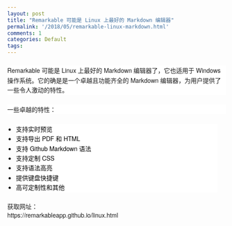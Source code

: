 ```yaml
---
layout: post
title: "Remarkable 可能是 Linux 上最好的 Markdown 编辑器"
permalink: '/2018/05/remarkable-linux-markdown.html'
comments: 1
categories: Default
tags: 
---
```

<div style='background-color: white; border: 0px; font-family: 微软雅黑, "Microsoft Yahei", "Droid Sans", "Helvetica Neue", Helvetica, Arial, sans-serif; font-size: 14px; line-height: 1.6em; margin-bottom: 1.6em; margin-top: 1.6em; outline: 0px; padding: 0px; vertical-align: baseline;'>Remarkable 可能是 Linux 上最好的 Markdown 编辑器了，它也适用于 Windows 操作系统。它的确是是一个卓越且功能齐全的 Markdown 编辑器，为用户提供了一些令人激动的特性。</div>

<div style='background-color: white; border: 0px; font-family: 微软雅黑, "Microsoft Yahei", "Droid Sans", "Helvetica Neue", Helvetica, Arial, sans-serif; font-size: 14px; line-height: 1.6em; margin-bottom: 1.6em; margin-top: 1.6em; outline: 0px; padding: 0px; vertical-align: baseline;'>一些卓越的特性：</div>

  

<div style='background-color: white; border: 0px; font-family: 微软雅黑, "Microsoft Yahei", "Droid Sans", "Helvetica Neue", Helvetica, Arial, sans-serif; font-size: 14px; line-height: 1.6em; margin-bottom: 1.6em; margin-top: 1.6em; outline: 0px; padding: 0px; vertical-align: baseline;'><a class="fancybox" href="http://www.tecmint.com/wp-content/uploads/2016/07/Remarkable-Markdown-Editor-for-Linux.png" rel="article0" style="border: 0px; color: #e32d40; font-family: inherit; font-style: inherit; font-weight: inherit; margin: 0px; outline: 0px; padding: 0px; text-decoration-line: none; vertical-align: baseline;" title=""></a></div>

  

<ul style='-webkit-text-stroke-width: 0px; background-color: white; border: 0px; color: black; font-family: 微软雅黑, "Microsoft Yahei", "Droid Sans", "Helvetica Neue", Helvetica, Arial, sans-serif; font-size: 14px; font-style: normal; font-variant-caps: normal; font-variant-ligatures: normal; font-weight: 400; letter-spacing: normal; line-height: 1.6em; list-style: disc; margin: 1.6em 20px; orphans: 2; outline: 0px; padding: 0px; text-align: start; text-decoration-color: initial; text-decoration-style: initial; text-indent: 0px; text-transform: none; vertical-align: baseline; white-space: normal; widows: 2; word-spacing: 0px;'><li style="border: 0px; font-family: inherit; font-size: 14px; font-style: inherit; font-weight: inherit; margin: 0px; outline: 0px; padding: 0px; vertical-align: baseline;">支持实时预览</li><li style="border: 0px; font-family: inherit; font-size: 14px; font-style: inherit; font-weight: inherit; margin: 0px; outline: 0px; padding: 0px; vertical-align: baseline;">支持导出 PDF 和 HTML</li><li style="border: 0px; font-family: inherit; font-size: 14px; font-style: inherit; font-weight: inherit; margin: 0px; outline: 0px; padding: 0px; vertical-align: baseline;">支持 Github Markdown 语法</li><li style="border: 0px; font-family: inherit; font-size: 14px; font-style: inherit; font-weight: inherit; margin: 0px; outline: 0px; padding: 0px; vertical-align: baseline;">支持定制 CSS</li><li style="border: 0px; font-family: inherit; font-size: 14px; font-style: inherit; font-weight: inherit; margin: 0px; outline: 0px; padding: 0px; vertical-align: baseline;">支持语法高亮</li><li style="border: 0px; font-family: inherit; font-size: 14px; font-style: inherit; font-weight: inherit; margin: 0px; outline: 0px; padding: 0px; vertical-align: baseline;">提供键盘快捷键</li><li style="border: 0px; font-family: inherit; font-size: 14px; font-style: inherit; font-weight: inherit; margin: 0px; outline: 0px; padding: 0px; vertical-align: baseline;">高可定制性和其他</li></ul>

<div><span style="font-family: 微软雅黑, Microsoft Yahei, Droid Sans, Helvetica Neue, Helvetica, Arial, sans-serif;"><span style="font-size: 14px;">获取网址：</span></span></div>

<div><span style="font-family: 微软雅黑, Microsoft Yahei, Droid Sans, Helvetica Neue, Helvetica, Arial, sans-serif;"><span style="font-size: 14px;">https://remarkableapp.github.io/linux.html</span></span></div>
